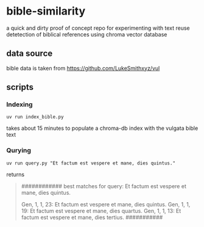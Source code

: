 # bible-similarity

a quick and dirty proof of concept repo for experimenting with text reuse detetection of biblical references using chroma vector database

## data source

bible data is taken from https://github.com/LukeSmithxyz/vul

## scripts

### Indexing

```shell
uv run index_bible.py
```

takes about 15 minutes to populate a chroma-db index with the vulgata bible text

### Qurying
```shell
uv run query.py "Et factum est vespere et mane, dies quintus."
```
returns
> ############
> best matches for query:
> Et factum est vespere et mane, dies quintus.
>
> Gen, 1, 1, 23: Et factum est vespere et mane, dies quintus.
> Gen, 1, 1, 19: Et factum est vespere et mane, dies quartus.
> Gen, 1, 1, 13: Et factum est vespere et mane, dies tertius.
>###########